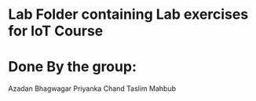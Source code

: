# Lab Folder containing Lab exercises for IoT Course

# Done By the group: 
Azadan Bhagwagar
Priyanka Chand
Taslim Mahbub
